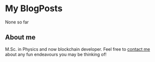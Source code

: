 # My BlogPosts 

None so far

## About me

M.Sc. in Physics and now blockchain developer. Feel free to [contact me](mailto:brunom.ronchi@gmail.com) about any fun endeavours you may be thinking of!
